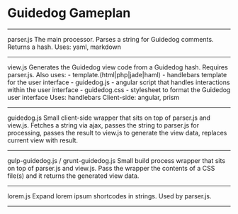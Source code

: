 # Guidedog Gameplan

---

parser.js
The main processor. Parses a string for Guidedog comments. Returns a hash.
Uses: yaml, markdown

---

view.js
Generates the Guidedog view code from a Guidedog hash. Requires parser.js. Also uses:
	- template.(html|php|jade|haml) - handlebars template for the user interface
	- guidedog.js - angular script that handles interactions within the user interface
	- guidedog.css - stylesheet to format the Guidedog user interface
Uses: handlebars
Client-side: angular, prism

---

guidedog.js
Small client-side wrapper that sits on top of parser.js and view.js. Fetches a string
via ajax, passes the string to parser.js for processing, passes the result to view.js to
generate the view data, replaces current view with result.

---

gulp-guidedog.js / grunt-guidedog.js
Small build process wrapper that sits on top of parser.js and view.js. Pass the wrapper
the contents of a CSS file(s) and it returns the generated view data.

---

lorem.js
Expand lorem ipsum shortcodes in strings. Used by parser.js.

---

